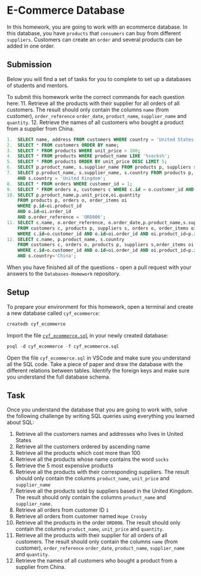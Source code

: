 # E-Commerce Database

In this homework, you are going to work with an ecommerce database. In this database, you have `products` that `consumers` can buy from different `suppliers`. Customers can create an `order` and several products can be added in one order.

## Submission

Below you will find a set of tasks for you to complete to set up a databases of students and mentors.

To submit this homework write the correct commands for each question here: 11. Retrieve all the products with their supplier for all orders of all customers. The result should only contain the columns `name` (from customer), `order_reference` `order_date`, `product_name`, `supplier_name` and `quantity`. 12. Retrieve the names of all customers who bought a product from a supplier from China.

```sql
1.  SELECT name, address FROM customers WHERE country = 'United States';
2.  SELECT * FROM customers ORDER BY name;
3.  SELECT * FROM products WHERE unit_price > 100;
4.  SELECT * FROM products WHERE product_name LIKE '%socks%';
5.  SELECT * FROM products ORDER BY unit_price DESC LIMIT 5;
6.  SELECT p.product_name, s.supplier_name FROM products p, suppliers s WHERE s.id = p.supplier_id;
7.  SELECT p.product_name, s.supplier_name, s.country FROM products p, suppliers s WHERE s.id = p.supplier_id
    AND s.country = 'United Kingdom';
8.  SELECT * FROM orders WHERE customer_id = 1;
9.  SELECT * FROM orders o, customers c WHERE c.id = o.customer_id AND c.name = 'Hope Crosby';
10. SELECT p.product_name,p.unit_price,oi.quantity
    FROM products p, orders o, order_items oi
    WHERE p.id=oi.product_id
    AND o.id=oi.order_id
    AND o.order_reference = 'ORD006';
11. SELECT c.name, o.order_reference, o.order_date,p.product_name,s.supplier_name,oi.quantity
    FROM customers c, products p, suppliers s, orders o, order_items oi
    WHERE c.id=o.customer_id AND o.id=oi.order_id AND oi.product_id=p.id AND s.id=p.supplier_id;
12. SELECT c.name, p.product_name, s.country
    FROM customers c, orders o, products p, suppliers s,order_items oi
    WHERE c.id=o.customer_id AND o.id=oi.order_id AND oi.product_id=p.id AND s.id=p.supplier_id
    AND s.country='China';
```

When you have finished all of the questions - open a pull request with your answers to the `Databases-Homework` repository.

## Setup

To prepare your environment for this homework, open a terminal and create a new database called `cyf_ecommerce`:

```sql
createdb cyf_ecommerce
```

Import the file [`cyf_ecommerce.sql`](./cyf_ecommerce.sql) in your newly created database:

```sql
psql -d cyf_ecommerce -f cyf_ecommerce.sql
```

Open the file `cyf_ecommerce.sql` in VSCode and make sure you understand all the SQL code. Take a piece of paper and draw the database with the different relations between tables. Identify the foreign keys and make sure you understand the full database schema.

## Task

Once you understand the database that you are going to work with, solve the following challenge by writing SQL queries using everything you learned about SQL:

1. Retrieve all the customers names and addresses who lives in United States
2. Retrieve all the customers ordered by ascending name
3. Retrieve all the products which cost more than 100
4. Retrieve all the products whose name contains the word `socks`
5. Retrieve the 5 most expensive products
6. Retrieve all the products with their corresponding suppliers. The result should only contain the columns `product_name`, `unit_price` and `supplier_name`
7. Retrieve all the products sold by suppliers based in the United Kingdom. The result should only contain the columns `product_name` and `supplier_name`.
8. Retrieve all orders from customer ID `1`
9. Retrieve all orders from customer named `Hope Crosby`
10. Retrieve all the products in the order `ORD006`. The result should only contain the columns `product_name`, `unit_price` and `quantity`.
11. Retrieve all the products with their supplier for all orders of all customers. The result should only contain the columns `name` (from customer), `order_reference` `order_date`, `product_name`, `supplier_name` and `quantity`.
12. Retrieve the names of all customers who bought a product from a supplier from China.
